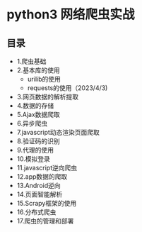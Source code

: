 # python3 网络爬虫实战
## 目录
- 1.爬虫基础
- 2.基本库的使用
  - urilib的使用
  - requests的使用（2023/4/3)
- 3.网页数据的解析提取
- 4.数据的存储
- 5.Ajax数据爬取
- 6.异步爬虫
- 7.javascript动态渲染页面爬取
- 8.验证码的识别
- 9.代理的使用
- 10.模拟登录
- 11.javascript逆向爬虫
- 12.app数据的爬取
- 13.Android逆向
- 14.页面智能解析
- 15.Scrapy框架的使用
- 16.分布式爬虫
- 17.爬虫的管理和部署
